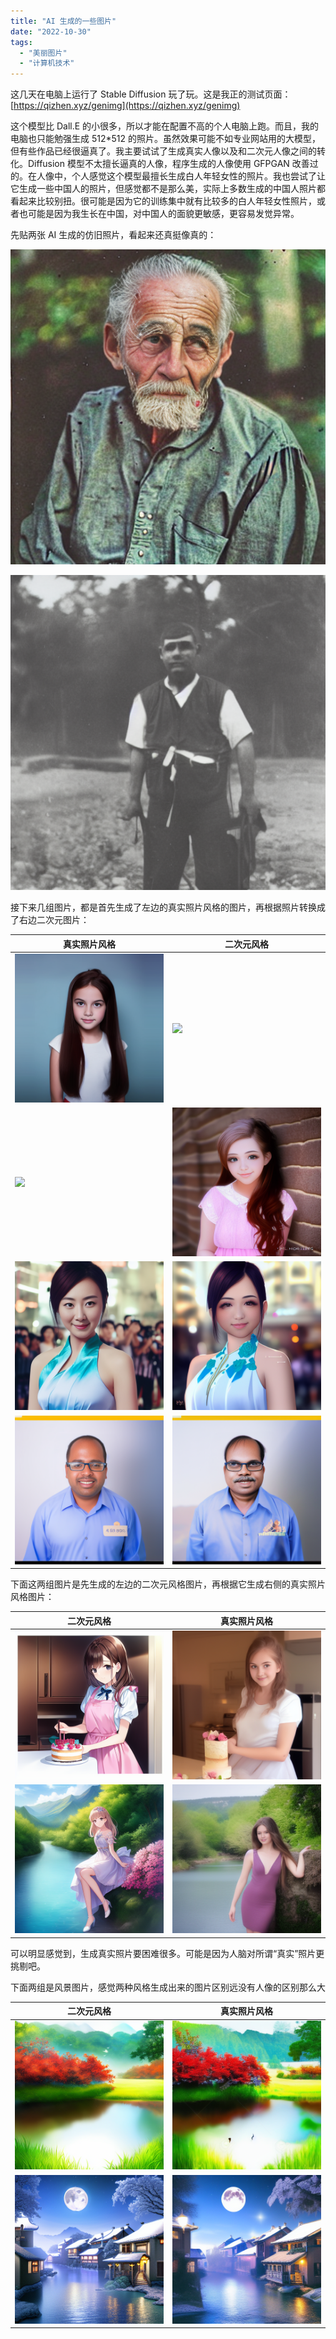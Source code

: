 ```yaml
---
title: "AI 生成的一些图片"
date: "2022-10-30"
tags: 
  - "美丽图片"
  - "计算机技术"
---
```


这几天在电脑上运行了 Stable Diffusion 玩了玩。这是我正的测试页面：[https://qizhen.xyz/genimg](https://qizhen.xyz/genimg)

这个模型比 Dall.E 的小很多，所以才能在配置不高的个人电脑上跑。而且，我的电脑也只能勉强生成 512\*512 的照片。虽然效果可能不如专业网站用的大模型，但有些作品已经很逼真了。我主要试试了生成真实人像以及和二次元人像之间的转化。Diffusion 模型不太擅长逼真的人像，程序生成的人像使用 GFPGAN 改善过的。在人像中，个人感觉这个模型最擅长生成白人年轻女性的照片。我也尝试了让它生成一些中国人的照片，但感觉都不是那么美，实际上多数生成的中国人照片都看起来比较别扭。很可能是因为它的训练集中就有比较多的白人年轻女性照片，或者也可能是因为我生长在中国，对中国人的面貌更敏感，更容易发觉异常。

先贴两张 AI 生成的仿旧照片，看起来还真挺像真的：

![](00013.png)

![](00014.png)

接下来几组图片，都是首先生成了左边的真实照片风格的图片，再根据照片转换成了右边二次元图片：

| 真实照片风格  | 二次元风格    |
| ----------- | ----------- |
| ![](00020.png) | ![](00022.png) |
| ![](00012.png) | ![](00032.png) |
| ![](00017.png) | ![](00031.png) |
| ![](00018.png) | ![](00033.png) |



下面这两组图片是先生成的左边的二次元风格图片，再根据它生成右侧的真实照片风格图片：

| 二次元风格    | 真实照片风格  | 
| ----------- | ----------- |
| ![](download-1.png) | ![](00046.png) |
| ![](download-2.png) | ![](00038.png) |


可以明显感觉到，生成真实照片要困难很多。可能是因为人脑对所谓“真实”照片更挑剔吧。

下面两组是风景图片，感觉两种风格生成出来的图片区别远没有人像的区别那么大

| 二次元风格    | 真实照片风格  | 
| ----------- | ----------- |
| ![](download.png) | ![](00039.png) |
| ![](00044.png) | ![](00040.png) |
